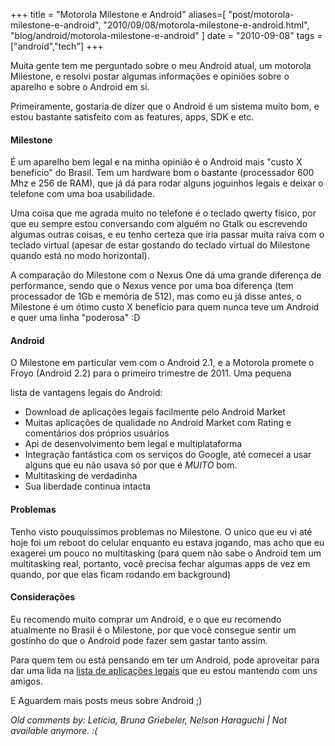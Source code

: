 +++
title = "Motorola Milestone e Android"
aliases=[
  "post/motorola-milestone-e-android",
  "2010/09/08/motorola-milestone-e-android.html",
  "blog/android/motorola-milestone-e-android"
]
date = "2010-09-08"
tags = ["android","tech"]
+++

Muita gente tem me perguntado sobre o meu Android atual, um motorola
Milestone, e resolvi postar algumas informações e opiniões sobre o
aparelho e sobre o Android em si.

Primeiramente, gostaria de dizer que o Android é um sistema muito bom,
e estou bastante satisfeito com as features, apps, SDK e etc.

#### Milestone

É um aparelho bem legal e na minha opinião é o Android mais "custo X
benefício" do Brasil. Tem um hardware bom o bastante (processador 600
Mhz e 256 de RAM), que já dá para rodar alguns joguinhos legais e
deixar o telefone com uma boa usabilidade.

Uma coisa que me agrada muito no telefone é o teclado qwerty físico,
por que eu sempre estou conversando com alguém no Gtalk ou escrevendo
algumas outras coisas, e eu tenho certeza que iria passar muita raiva
com o teclado virtual (apesar de estar gostando do teclado virtual do
Milestone quando está no modo horizontal).

A comparação do Milestone com o Nexus One dá uma grande diferença de
performance, sendo que o Nexus vence por uma boa diferença (tem
processador de 1Gb e memória de 512), mas como eu já disse antes, o
Milestone é um ótimo custo X benefício para quem nunca teve um Android
e quer uma linha "poderosa" :D

#### Android

O Milestone em particular vem com o Android 2.1, e a Motorola promete
o Froyo (Android 2.2) para o primeiro trimestre de 2011.  Uma pequena

lista de vantagens legais do Android:

* Download de aplicações legais facilmente pelo Android Market
* Muitas aplicações de qualidade no Android Market com Rating e comentários dos próprios usuários
* Api de desenvolvimento bem legal e multiplataforma
* Integração fantástica com os serviços do Google, até comecei a usar alguns que eu não usava só por que é *MUITO* bom.
* Multitasking de verdadinha
* Sua liberdade continua intacta

#### Problemas

Tenho visto pouquíssimos problemas no Milestone. O unico que eu vi até
hoje foi um reboot do celular enquanto eu estava jogando, mas acho que
eu exagerei um pouco no multitasking (para quem não sabe o Android tem
um multitasking real, portanto, você precisa fechar algumas apps de
vez em quando, por que elas ficam rodando em background)

#### Considerações

Eu recomendo muito comprar um Android, e o que eu recomendo atualmente
no Brasil é o Milestone, por que você consegue sentir um gostinho do
que o Android pode fazer sem gastar tanto assim.

Para quem tem ou está pensando em ter um Android, pode aproveitar para
dar uma lida na [lista de aplicações
legais](https://docs.google.com/document/pub?id=1ZtMGH-HZvNTjprVPpAcxhKr19FJ6ReFaJ_YFmtt0Z_4)
que eu estou mantendo com uns amigos.

E Aguardem mais posts meus sobre Android ;)



_Old comments by: Letícia, Bruna Griebeler, Nelson Haraguchi | Not available anymore. :(_
